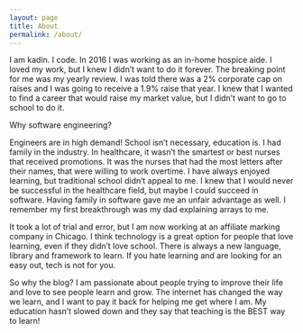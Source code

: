 ```yaml
---
layout: page
title: About
permalink: /about/
---
```


I am kadin. I code.
In 2016 I was working as an in-home hospice aide. I loved my work, but I knew I didn’t want to do it forever. The breaking point for me was my yearly review. I was told there was a 2% corporate cap on raises and I was going to receive a 1.9% raise that year. I knew that I wanted to find a career that would raise my market value, but I didn’t want to go to school to do it.

Why software engineering?

Engineers are in high demand!
School isn’t necessary, education is.
I had family in the industry.
In healthcare, it wasn’t the smartest or best nurses that received promotions. It was the nurses that had the most letters after their names, that were willing to work overtime. I have always enjoyed learning, but traditional school didn’t appeal to me. I knew that I would never be successful in the healthcare field, but maybe I could succeed in software. Having family in software gave me an unfair advantage as well. I remember my first breakthrough was my dad explaining arrays to me.

It took a lot of trial and error, but I am now working at an affiliate marking company in Chicago. I think technology is a great option for people that love learning, even if they didn’t love school. There is always a new language, library and framework to learn. If you hate learning and are looking for an easy out, tech is not for you.

So why the blog? I am passionate about people trying to improve their life and love to see people learn and grow. The internet has changed the way we learn, and I want to pay it back for helping me get where I am. My education hasn’t slowed down and they say that teaching is the BEST way to learn!
